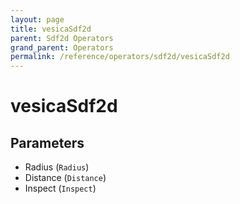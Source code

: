 ```yaml
---
layout: page
title: vesicaSdf2d
parent: Sdf2d Operators
grand_parent: Operators
permalink: /reference/operators/sdf2d/vesicaSdf2d
---
```


# vesicaSdf2d

## Parameters

* Radius (`Radius`)
* Distance (`Distance`)
* Inspect (`Inspect`)
